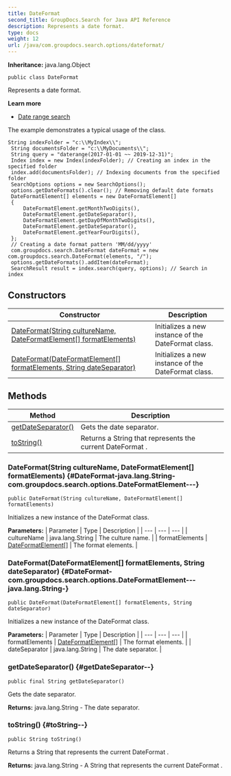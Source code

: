```yaml
---
title: DateFormat
second_title: GroupDocs.Search for Java API Reference
description: Represents a date format.
type: docs
weight: 12
url: /java/com.groupdocs.search.options/dateformat/
---
```

**Inheritance:**
java.lang.Object
```
public class DateFormat
```

Represents a date format.

**Learn more**

 *  [Date range search][]

The example demonstrates a typical usage of the class.

```
String indexFolder = "c:\\MyIndex\\";
 String documentsFolder = "c:\\MyDocuments\\";
 String query = "daterange(2017-01-01 ~~ 2019-12-31)";
 Index index = new Index(indexFolder); // Creating an index in the specified folder
 index.add(documentsFolder); // Indexing documents from the specified folder
 SearchOptions options = new SearchOptions();
 options.getDateFormats().clear(); // Removing default date formats
 DateFormatElement[] elements = new DateFormatElement[]
 {
     DateFormatElement.getMonthTwoDigits(),
     DateFormatElement.getDateSeparator(),
     DateFormatElement.getDayOfMonthTwoDigits(),
     DateFormatElement.getDateSeparator(),
     DateFormatElement.getYearFourDigits(),
 };
 // Creating a date format pattern 'MM/dd/yyyy'
 com.groupdocs.search.DateFormat dateFormat = new com.groupdocs.search.DateFormat(elements, "/");
 options.getDateFormats().addItem(dateFormat);
 SearchResult result = index.search(query, options); // Search in index
```


[Date range search]: https://docs.groupdocs.com/display/searchjava/Date+range+search
## Constructors

| Constructor | Description |
| --- | --- |
| [DateFormat(String cultureName, DateFormatElement[] formatElements)](#DateFormat-java.lang.String-com.groupdocs.search.options.DateFormatElement---) | Initializes a new instance of the  DateFormat  class. |
| [DateFormat(DateFormatElement[] formatElements, String dateSeparator)](#DateFormat-com.groupdocs.search.options.DateFormatElement---java.lang.String-) | Initializes a new instance of the  DateFormat  class. |
## Methods

| Method | Description |
| --- | --- |
| [getDateSeparator()](#getDateSeparator--) | Gets the date separator. |
| [toString()](#toString--) | Returns a String that represents the current  DateFormat . |
### DateFormat(String cultureName, DateFormatElement[] formatElements) {#DateFormat-java.lang.String-com.groupdocs.search.options.DateFormatElement---}
```
public DateFormat(String cultureName, DateFormatElement[] formatElements)
```


Initializes a new instance of the  DateFormat  class.

**Parameters:**
| Parameter | Type | Description |
| --- | --- | --- |
| cultureName | java.lang.String | The culture name. |
| formatElements | [DateFormatElement\[\]](../../com.groupdocs.search.options/dateformatelement) | The format elements. |

### DateFormat(DateFormatElement[] formatElements, String dateSeparator) {#DateFormat-com.groupdocs.search.options.DateFormatElement---java.lang.String-}
```
public DateFormat(DateFormatElement[] formatElements, String dateSeparator)
```


Initializes a new instance of the  DateFormat  class.

**Parameters:**
| Parameter | Type | Description |
| --- | --- | --- |
| formatElements | [DateFormatElement\[\]](../../com.groupdocs.search.options/dateformatelement) | The format elements. |
| dateSeparator | java.lang.String | The date separator. |

### getDateSeparator() {#getDateSeparator--}
```
public final String getDateSeparator()
```


Gets the date separator.

**Returns:**
java.lang.String - The date separator.
### toString() {#toString--}
```
public String toString()
```


Returns a String that represents the current  DateFormat .

**Returns:**
java.lang.String - A String that represents the current  DateFormat .
